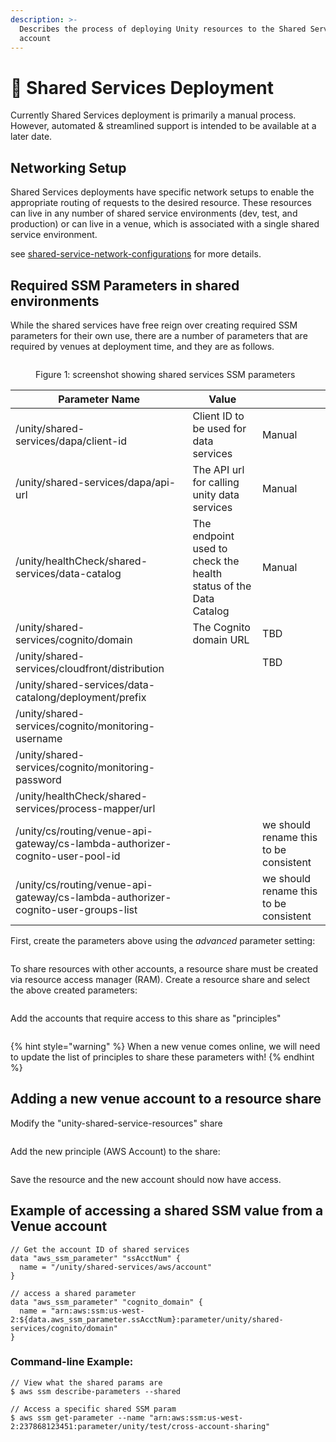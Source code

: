 ```yaml
---
description: >-
  Describes the process of deploying Unity resources to the Shared Services
  account
---
```


# 🚧 Shared Services Deployment

Currently Shared Services deployment is primarily a manual process.  However, automated & streamlined support is intended to be available at a later date.

## Networking Setup

Shared Services deployments have specific network setups to enable the appropriate routing of requests to the desired resource. These resources can live in any number of shared service environments (dev, test, and production) or can live in a venue, which is associated with a single shared service environment.

see [shared-service-network-configurations](shared-services-deployment/shared-service-network-configurations/ "mention") for more details.

## Required SSM Parameters in shared environments

While the shared services have free reign over creating required SSM parameters for their own use, there are a number of parameters that are required by venues at deployment time, and they are as follows.

<figure><img src="../../../../../.gitbook/assets/Screenshot 2024-07-03 at 9.43.49 AM.png" alt=""><figcaption><p>Figure 1: screenshot showing shared services SSM parameters</p></figcaption></figure>

| Parameter Name                                                                    | Value                                                            |                                        |
| --------------------------------------------------------------------------------- | ---------------------------------------------------------------- | -------------------------------------- |
| /unity/shared-services/dapa/client-id                                             | Client ID to be used for data services                           | Manual                                 |
| /unity/shared-services/dapa/api-url                                               | The API url for calling unity data services                      | Manual                                 |
| /unity/healthCheck/shared-services/data-catalog                                   | The endpoint used to check the health status of the Data Catalog | Manual                                 |
| /unity/shared-services/cognito/domain                                             | The Cognito domain URL                                           | TBD                                    |
| /unity/shared-services/cloudfront/distribution                                    |                                                                  | TBD                                    |
| /unity/shared-services/data-catalong/deployment/prefix                            |                                                                  |                                        |
| /unity/shared-services/cognito/monitoring-username                                |                                                                  |                                        |
| /unity/shared-services/cognito/monitoring-password                                |                                                                  |                                        |
| /unity/healthCheck/shared-services/process-mapper/url                             |                                                                  |                                        |
| /unity/cs/routing/venue-api-gateway/cs-lambda-authorizer-cognito-user-pool-id     |                                                                  | we should rename this to be consistent |
| /unity/cs/routing/venue-api-gateway/cs-lambda-authorizer-cognito-user-groups-list |                                                                  | we should rename this to be consistent |

First, create the parameters above using the _advanced_ parameter setting:

<figure><img src="../../../../../.gitbook/assets/Screenshot 2024-04-25 at 11.19.57 AM.png" alt=""><figcaption></figcaption></figure>

To share resources with other accounts, a resource share must be created via resource access manager (RAM). Create a resource share and select the above created parameters:

<figure><img src="../../../../../.gitbook/assets/Screenshot 2024-04-25 at 11.23.00 AM.png" alt=""><figcaption></figcaption></figure>

Add the accounts that require access to this share as "principles"

<figure><img src="../../../../../.gitbook/assets/Screenshot 2024-04-25 at 11.24.58 AM.png" alt=""><figcaption></figcaption></figure>

{% hint style="warning" %}
When a new venue comes online, we will need to update the list of principles to share these parameters with!
{% endhint %}

## Adding a new venue account to a resource share

Modify the "unity-shared-service-resources" share

<figure><img src="../../../../../.gitbook/assets/Screenshot 2024-04-25 at 11.33.21 AM.png" alt=""><figcaption></figcaption></figure>

Add the new principle (AWS Account) to the share:

<figure><img src="../../../../../.gitbook/assets/Screenshot 2024-04-25 at 11.33.34 AM.png" alt=""><figcaption></figcaption></figure>

Save the resource and the new account should now have access.



## Example of accessing a shared SSM value from a Venue account

```
// Get the account ID of shared services
data "aws_ssm_parameter" "ssAcctNum" {
  name = "/unity/shared-services/aws/account"
}

// access a shared parameter
data "aws_ssm_parameter" "cognito_domain" {
  name = "arn:aws:ssm:us-west-2:${data.aws_ssm_parameter.ssAcctNum}:parameter/unity/shared-services/cognito/domain"
}
```

### Command-line Example:

```
// View what the shared params are
$ aws ssm describe-parameters --shared

// Access a specific shared SSM param
$ aws ssm get-parameter --name "arn:aws:ssm:us-west-2:237868123451:parameter/unity/test/cross-account-sharing"
```
